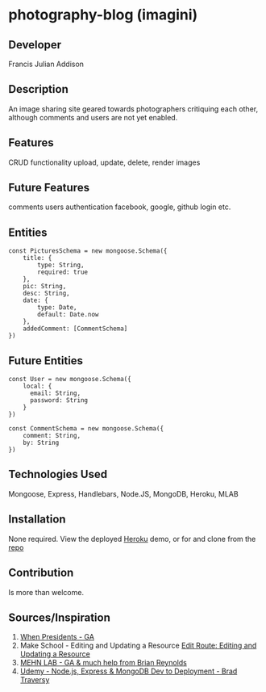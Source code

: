 # photography-blog (imagini)

## Developer
Francis Julian Addison

## Description
An image sharing site geared towards photographers critiquing each other, although comments and users are not yet enabled.

## Features
CRUD functionality
upload, update, delete, render images

## Future Features
comments
users
authentication
facebook, google, github login etc.

## Entities

```
const PicturesSchema = new mongoose.Schema({
    title: {
        type: String,
        required: true
    },
    pic: String,
    desc: String,
    date: {
        type: Date,
        default: Date.now 
    },
    addedComment: [CommentSchema]
})
```
## Future Entities
```
const User = new mongoose.Schema({
    local: {
      email: String,
      password: String
    }
})

const CommentSchema = new mongoose.Schema({
    comment: String,
    by: String
})
```
## Technologies Used
Mongoose, Express, Handlebars, Node.JS, MongoDB, Heroku, MLAB

## Installation
None required. View the deployed [Heroku](https://polar-meadow-82770.herokuapp.com/) demo, or for and clone from the [repo](https://github.com/fjaddison/photography-blog)

<!-- add set up instructions for cloning down the repository -->

## Contribution
Is more than welcome.

## Sources/Inspiration
1. [When Presidents - GA](https://git.generalassemb.ly/ga-wdi-exercises/whenpresident/)
2. Make School - Editing and Updating a Resource [Edit Route: Editing and Updating a Resource](https://www.makeschool.com/academy/tutorial/Q29ob3J0LTE5Ng==/rotten-potatoes-movie-review-site-5dcaad7e-6b68-46ca-bf0e-5c2514d78faa/edit-route-editing-and-updating-a-resource-41eed9e7-7bb8-4d16-b2a0-9c8572d0da67)
3. [MEHN LAB - GA & much help from Brian Reynolds](https://git.generalassemb.ly/brikrey67/mehn-lab)
4. [Udemy - Node.js, Express & MongoDB Dev to Deployment - Brad Traversy](https://www.udemy.com/nodejs-express-mongodb-dev-to-deployment/learn/v4/overview)
